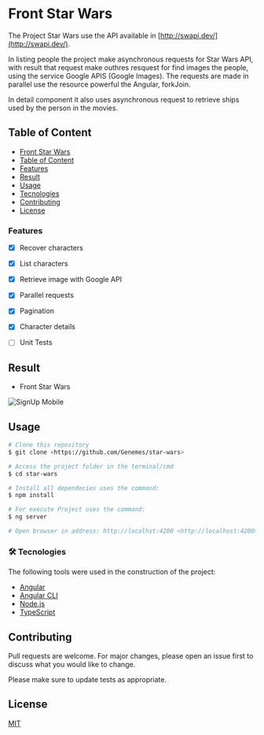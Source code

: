 # Front Star Wars

The Project Star Wars use the API available in [http://swapi.dev/](http://swapi.dev/).

In listing people the project make asynchronous requests for Star Wars API, with result that request make outhres resquest for find images the people, using the service Google APIS (Google Images). The requests are made in parallel use the resource powerful the Angular, forkJoin.

In detail component it also uses asynchronous request to retrieve ships used by the person in the movies.

## Table of Content
   * [Front Star Wars](#Sobre)
   * [Table of Content](#tabela-de-conteudo)
   * [Features](#features)
   * [Result](#result)
   * [Usage](#usage)
   * [Tecnologies](#tecnologies)
   * [Contributing](#contributing)
   * [License](#license)


### Features

- [x] Recover characters
- [x] List characters
- [x] Retrieve image with Google API
- [x] Parallel requests
- [x] Pagination
- [x] Character details
- [ ] Unit Tests


## Result
* Front Star Wars

![SignUp Mobile](screenshots/signup-mobile.png)

## Usage

```bash
# Clone this repository
$ git clone <https://github.com/Genemes/star-wars>

# Access the project folder in the terminal/cmd
$ cd star-wars

# Install all dependecies uses the command:
$ npm install

# For execute Project uses the command:
$ ng server

# Open browser in address: http://localhst:4200 <http://localhost:4200>
```

### 🛠 Tecnologies

The following tools were used in the construction of the project:

- [Angular](https://angular.io/)
- [Angular CLI](https://angular.io/cli)
- [Node.js](https://nodejs.org/en/)
- [TypeScript](https://www.typescriptlang.org/)

## Contributing
Pull requests are welcome. For major changes, please open an issue first to discuss what you would like to change.

Please make sure to update tests as appropriate.

## License
[MIT](https://choosealicense.com/licenses/mit/)
